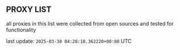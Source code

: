## PROXY LIST

all proxies in this list were collected from open sources and tested for functionality

last update: `2025-03-30 04:28:18.362220+00:00` UTC